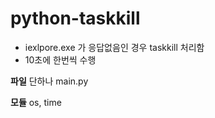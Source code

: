 # python-taskkill

+ iexlpore.exe 가 응답없음인 경우 taskkill 처리함
+ 10초에 한번씩 수행

**파일** 단하나
main.py

**모듈**
os, time
